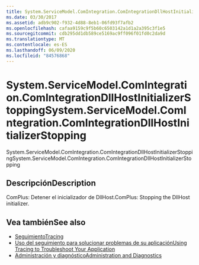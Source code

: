 ```yaml
---
title: System.ServiceModel.ComIntegration.ComIntegrationDllHostInitializerStopping
ms.date: 03/30/2017
ms.assetid: adb9c902-f932-4d88-8eb1-06fd93f7afb2
ms.openlocfilehash: cafaa9159c9f5b60c6503142a1d1a2a395c3f1e5
ms.sourcegitcommit: cdb295dd1db589ce5169ac9ff096f01fd0c2da9d
ms.translationtype: MT
ms.contentlocale: es-ES
ms.lasthandoff: 06/09/2020
ms.locfileid: "84576868"
---
```

# <a name="systemservicemodelcomintegrationcomintegrationdllhostinitializerstopping"></a><span data-ttu-id="64b9e-102">System.ServiceModel.ComIntegration.ComIntegrationDllHostInitializerStopping</span><span class="sxs-lookup"><span data-stu-id="64b9e-102">System.ServiceModel.ComIntegration.ComIntegrationDllHostInitializerStopping</span></span>
<span data-ttu-id="64b9e-103">System.ServiceModel.ComIntegration.ComIntegrationDllHostInitializerStopping</span><span class="sxs-lookup"><span data-stu-id="64b9e-103">System.ServiceModel.ComIntegration.ComIntegrationDllHostInitializerStopping</span></span>  
  
## <a name="description"></a><span data-ttu-id="64b9e-104">Descripción</span><span class="sxs-lookup"><span data-stu-id="64b9e-104">Description</span></span>  
 <span data-ttu-id="64b9e-105">ComPlus: Detener el inicializador de DllHost.</span><span class="sxs-lookup"><span data-stu-id="64b9e-105">ComPlus: Stopping the DllHost initializer.</span></span>  
  
## <a name="see-also"></a><span data-ttu-id="64b9e-106">Vea también</span><span class="sxs-lookup"><span data-stu-id="64b9e-106">See also</span></span>

- [<span data-ttu-id="64b9e-107">Seguimiento</span><span class="sxs-lookup"><span data-stu-id="64b9e-107">Tracing</span></span>](index.md)
- [<span data-ttu-id="64b9e-108">Uso del seguimiento para solucionar problemas de su aplicación</span><span class="sxs-lookup"><span data-stu-id="64b9e-108">Using Tracing to Troubleshoot Your Application</span></span>](using-tracing-to-troubleshoot-your-application.md)
- [<span data-ttu-id="64b9e-109">Administración y diagnóstico</span><span class="sxs-lookup"><span data-stu-id="64b9e-109">Administration and Diagnostics</span></span>](../index.md)

